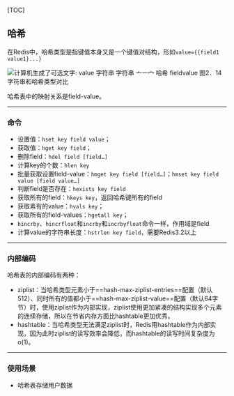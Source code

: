 [TOC]

## 哈希

在Redis中，哈希类型是指键值本身又是一个键值对结构，形如`value={{field1 value1}...}`

 

![计算机生成了可选文字: value 字符串 字符串 亠一宀 哈希 fieldvalue 图2．14 字符串和哈希类型对比](https://i.loli.net/2020/03/22/4joSgbxFEMetWln.png)

哈希表中的映射关系是field-value。

---

### 命令

- 设置值：`hset key field value`；
- 获取值：`hget key field`；
- 删除field：`hdel field [field…]`
- 计算key的个数：`hlen key`
- 批量获取设置field-value：`hmget key field [field…]`；`hmset key field value [field value…]`
- 判断field是否存在：`hexists key field`
- 获取所有的field：`hkeys key`，返回哈希键所有的field
- 获取素有的value：`hvals key`；
- 获取所有的field-values：`hgetall key`；
- `hincrby`、`hincrfloat`和`incrby`和`incrbyfloat`命令一样，作用域是field
- 计算value的字符串长度：`hstrlen key field`，需要Redis3.2以上

---

### 内部编码

哈希表的内部编码有两种：

- ziplist：当哈希类型元素小于==hash-max-ziplist-entries==配置（默认512）、同时所有的值都小于==hash-max-ziplist-value==配置（默认64字节）时，使用ziplist作为内部实现，ziplist使用更加紧凑的结构实现多个元素的连续存储，所以在节省内存方面比hashtable更加优秀。
- hashtable：当哈希类型无法满足ziplist时，Redis用hashtable作为内部实现，因为此时ziplist的读写效率会降低，而hashtable的读写时间复杂度为o(1)。

---

### 使用场景

- 哈希表存储用户数据

